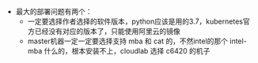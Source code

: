 - 最大的部署问题有两个：
    - 一定要选择作者选择的软件版本，python应该是用的3.7，kubernetes官方已经没有对应的版本了，只能使用阿里云的镜像
    - master机器一定一定要选择支持 mba 和 cat 的，不然intel的那个 intel-mba 什么的，根本安装不上，cloudlab 选择 c6420 的机子
